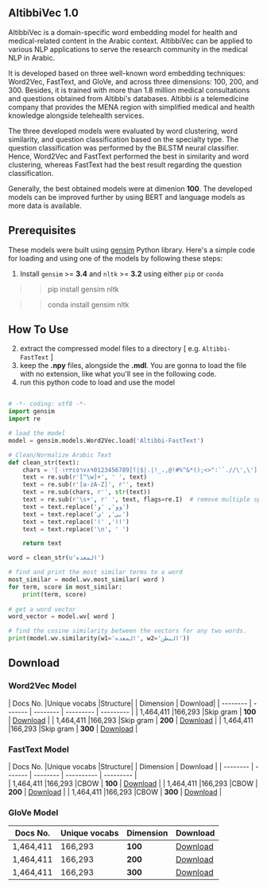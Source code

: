 ## AltibbiVec 1.0

 
AltibbiVec is a domain-specific word embedding model for health and medical-related content in the Arabic context. AltibbiVec can be applied to various NLP applications to serve the research community in the medical NLP in Arabic.

It is developed based on three well-known word embedding techniques: Word2Vec, FastText, and GloVe, and across three dimensions: 100, 200, and 300. Besides, it is trained with more than 1.8 million medical consultations and questions obtained from Altibbi's databases. Altibbi is a telemedicine company that provides the MENA region with simplified medical and health knowledge alongside telehealth services.

The three developed models were evaluated by word clustering, word similarity, and question classification based on the specialty type. The question classification was performed by the BiLSTM neural classifier. Hence, Word2Vec and FastText performed the best in similarity and word clustering, whereas FastText had the best result regarding the question classification. 

Generally, the best obtained models were at dimenion **100**. The developed models can be improved further by using BERT and language models as more data is available.

## Prerequisites

These models were built using [gensim](https://radimrehurek.com/gensim/) Python library. Here's a simple code for loading and using
one of the models by following these steps:
1. Install `gensim` >= **3.4** and `nltk` >= **3.2** using either `pip` or `conda`

>> pip install gensim nltk

>> conda install gensim nltk


## How To Use


2. extract the compressed model files to a directory [ e.g. `Altibbi-FastText` ]
3. keep the **.npy** files, alongside the **.mdl**. You are gonna to load the file with no extension, like what you'll see in the following code.
4. run this python code to load and use the model

```python

# -*- coding: utf8 -*-
import gensim
import re

# load the model
model = gensim.models.Word2Vec.load('Altibbi-FastText')

# Clean/Normalize Arabic Text
def clean_str(text):
    chars = '[٠١٢٣٤٥٦٧٨٩0123456789[؟|$|.|!_،,@!#%^&*();<>":``.//\',\']'
    text = re.sub(r'[^\w]+', ' ', text)
    text = re.sub(r'[a-zA-Z]', r'', text)
    text = re.sub(chars, r'', str(text))
    text = re.sub(r'\s+', r' ', text, flags=re.I)  # remove multiple spaces with single space
    text = text.replace('وو', 'و')
    text = text.replace('يي', 'ي')
    text = text.replace('اا', 'ا')
    text = text.replace('\n', ' ')

    return text

word = clean_str(u'المعده')

# find and print the most similar terms to a word
most_similar = model.wv.most_similar( word )
for term, score in most_similar:
	print(term, score)
	
# get a word vector
word_vector = model.wv[ word ]

# find the cosine similarity between the vectors for any two words.
print(model.wv.similarity(w1='المعده', w2='البطن'))


```

## Download

### Word2Vec Model
 | Docs No.    |Unique vocabs |Structure|  | Dimension	 | Download|
 | --------    | -------      | --------   | ---------	 | --------- |
 | 1,464,411   |166,293       |Skip gram   | **100**     | [Download](https://drive.google.com/file/d/1-YdvvxEQWxrLgn2tsoS7nvjbz2cn4XOn/view?usp=sharing)  |
 | 1,464,411   |166,293       |Skip gram   | **200**	 | [Download](https://drive.google.com/file/d/1dHxzcy2PhlX4abHMFvHew01gLhllpCDn/view?usp=sharing)  |
 | 1,464,411   |166,293       |Skip gram   | **300**	 | [Download](https://drive.google.com/file/d/1RFCe3voj6u3W9argTSahB9R3T7P9ojlj/view?usp=sharing)  |

### FastText Model
 | Docs No.    |Unique vocabs |Structure| | Dimension	| Download  |
 | --------    | -------      | --------  | ----------  | --------- |  
 | 1,464,411   |166,293       |CBOW       | **100**	| [Download](https://drive.google.com/file/d/1a9frdABNNZAkocbUzGm8C5K2zP9w1q0O/view?usp=sharing)  |
 | 1,464,411   |166,293       |CBOW       | **200**	| [Download](https://drive.google.com/file/d/1F7dI9LvbxTupO21sOXG630U1SM1bEoXv/view?usp=sharing)  |
 | 1,464,411   |166,293       |CBOW       | **300**	| [Download](https://drive.google.com/file/d/1nzAs8pWFae6nFrr0vRQ-VwoGUHnBTqa0/view?usp=sharing)  |  
 
 
 ### GloVe Model
 | Docs No.  |Unique vocabs       | Dimension		| Download  |
 | --------  | -------            | ----------          | --------- |  
 | 1,464,411 |166,293             | **100**	        | [Download](https://drive.google.com/file/d/1oQaSzo5ZARuv4uKq9g73MU-PUeCq1P-B/view?usp=sharing)  |
 | 1,464,411 |166,293             | **200**	        | [Download](https://drive.google.com/file/d/1-1seHUxp7C6CS9sR8nTWisvhQEYR7yHg/view?usp=sharing)  |
 | 1,464,411 |166,293             | **300**	        | [Download](https://drive.google.com/file/d/1-2x1oZEngFCXBeM3c3XfyLrf2Izm9uSy/view?usp=sharing)  |  
